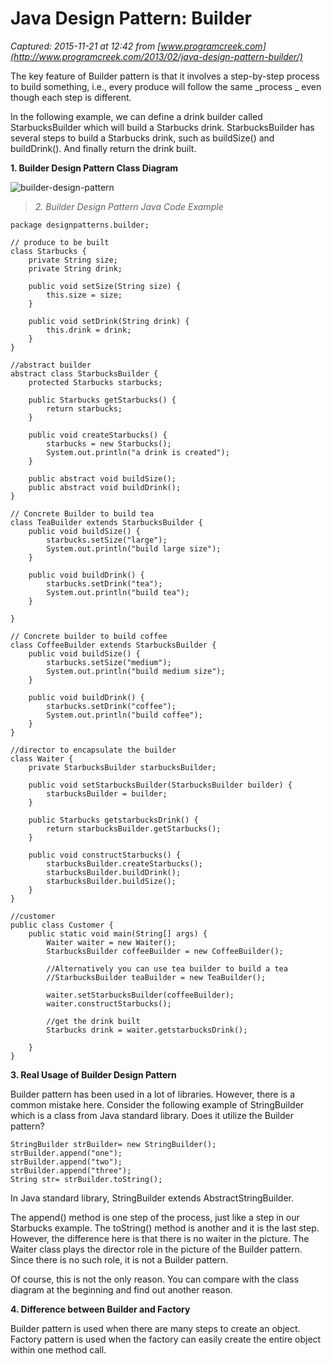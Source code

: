 # Java Design Pattern: Builder

_Captured: 2015-11-21 at 12:42 from [www.programcreek.com](http://www.programcreek.com/2013/02/java-design-pattern-builder/)_

The key feature of Builder pattern is that it involves a step-by-step process to build something, i.e., every produce will follow the same _process _ even though each step is different.

In the following example, we can define a drink builder called StarbucksBuilder which will build a Starbucks drink. StarbucksBuilder has several steps to build a Starbucks drink, such as buildSize() and buildDrink(). And finally return the drink built.

**1\. Builder Design Pattern Class Diagram**

![builder-design-pattern](http://www.programcreek.com/wp-content/uploads/2013/02/builder-design-pattern.png)

> _2. Builder Design Pattern Java Code Example_
    
    
    package designpatterns.builder;
     
    // produce to be built
    class Starbucks {
    	private String size;
    	private String drink;
     
    	public void setSize(String size) {
    		this.size = size;
    	}
     
    	public void setDrink(String drink) {
    		this.drink = drink;
    	}
    }
     
    //abstract builder
    abstract class StarbucksBuilder {
    	protected Starbucks starbucks;
     
    	public Starbucks getStarbucks() {
    		return starbucks;
    	}
     
    	public void createStarbucks() {
    		starbucks = new Starbucks();
    		System.out.println("a drink is created");
    	}
     
    	public abstract void buildSize();
    	public abstract void buildDrink();
    }
     
    // Concrete Builder to build tea
    class TeaBuilder extends StarbucksBuilder {
    	public void buildSize() {
    		starbucks.setSize("large");
    		System.out.println("build large size");
    	}
     
    	public void buildDrink() {
    		starbucks.setDrink("tea");
    		System.out.println("build tea");
    	}
     
    }
     
    // Concrete builder to build coffee
    class CoffeeBuilder extends StarbucksBuilder {
    	public void buildSize() {
    		starbucks.setSize("medium");
    		System.out.println("build medium size");
    	}
     
    	public void buildDrink() {
    		starbucks.setDrink("coffee");
    		System.out.println("build coffee");
    	}
    }
     
    //director to encapsulate the builder
    class Waiter {
    	private StarbucksBuilder starbucksBuilder;
     
    	public void setStarbucksBuilder(StarbucksBuilder builder) {
    		starbucksBuilder = builder;
    	}
     
    	public Starbucks getstarbucksDrink() {
    		return starbucksBuilder.getStarbucks();
    	}
     
    	public void constructStarbucks() {
    		starbucksBuilder.createStarbucks();
    		starbucksBuilder.buildDrink();
    		starbucksBuilder.buildSize();
    	}
    }
     
    //customer
    public class Customer {
    	public static void main(String[] args) {
    		Waiter waiter = new Waiter();
    		StarbucksBuilder coffeeBuilder = new CoffeeBuilder();
     
    		//Alternatively you can use tea builder to build a tea
    		//StarbucksBuilder teaBuilder = new TeaBuilder();
     
    		waiter.setStarbucksBuilder(coffeeBuilder);
    		waiter.constructStarbucks();
     
    		//get the drink built
    		Starbucks drink = waiter.getstarbucksDrink();
     
    	}
    }

**3\. Real Usage of Builder Design Pattern**

Builder pattern has been used in a lot of libraries. However, there is a common mistake here. Consider the following example of StringBuilder which is a class from Java standard library. Does it utilize the Builder pattern?
    
    
    StringBuilder strBuilder= new StringBuilder();
    strBuilder.append("one");
    strBuilder.append("two");
    strBuilder.append("three");
    String str= strBuilder.toString();

In Java standard library, StringBuilder extends AbstractStringBuilder.

The append() method is one step of the process, just like a step in our Starbucks example. The toString() method is another and it is the last step. However, the difference here is that there is no waiter in the picture. The Waiter class plays the director role in the picture of the Builder pattern. Since there is no such role, it is not a Builder pattern.

Of course, this is not the only reason. You can compare with the class diagram at the beginning and find out another reason.

**4\. Difference between Builder and Factory**

Builder pattern is used when there are many steps to create an object. Factory pattern is used when the factory can easily create the entire object within one method call.
